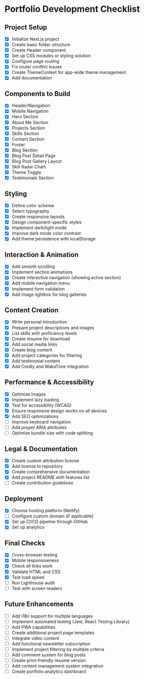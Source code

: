 # Portfolio Development Checklist

## Project Setup
- [x] Initialize Next.js project
- [x] Create basic folder structure
- [x] Create Header component
- [x] Set up CSS modules or styling solution
- [x] Configure page routing
- [x] Fix router conflict issues
- [x] Create ThemeContext for app-wide theme management
- [x] Add documentation

## Components to Build
- [x] Header/Navigation
- [x] Mobile Navigation
- [x] Hero Section
- [x] About Me Section
- [x] Projects Section
- [x] Skills Section
- [x] Contact Section
- [x] Footer
- [x] Blog Section
- [x] Blog Post Detail Page
- [x] Blog Post Gallery Layout
- [x] Skill Radar Chart
- [x] Theme Toggle
- [x] Testimonials Section

## Styling
- [x] Define color scheme
- [x] Select typography
- [x] Create responsive layouts
- [x] Design component-specific styles
- [x] Implement dark/light mode
- [x] Improve dark mode color contrast
- [x] Add theme persistence with localStorage

## Interaction & Animation
- [x] Add smooth scrolling
- [x] Implement section animations
- [x] Create interactive navigation (showing active section)
- [x] Add mobile navigation menu
- [x] Implement form validation
- [x] Add image lightbox for blog galleries

## Content Creation
- [x] Write personal introduction
- [x] Prepare project descriptions and images
- [x] List skills with proficiency levels
- [x] Create resume for download
- [x] Add social media links
- [x] Create blog content
- [x] Add project categories for filtering
- [x] Add testimonial content
- [x] Add Credly and WakaTime integration

## Performance & Accessibility
- [x] Optimize images
- [x] Implement lazy loading
- [x] Test for accessibility (WCAG)
- [x] Ensure responsive design works on all devices
- [x] Add SEO optimizations
- [ ] Improve keyboard navigation
- [ ] Add proper ARIA attributes
- [ ] Optimize bundle size with code splitting

## Legal & Documentation
- [x] Create custom attribution license
- [x] Add license to repository
- [x] Create comprehensive documentation
- [x] Add project README with features list
- [ ] Create contribution guidelines

## Deployment
- [x] Choose hosting platform (Netlify)
- [ ] Configure custom domain (if applicable)
- [x] Set up CI/CD pipeline through GitHub
- [x] Set up analytics

## Final Checks
- [x] Cross-browser testing
- [x] Mobile responsiveness
- [x] Check all links work
- [x] Validate HTML and CSS
- [x] Test load speed
- [ ] Run Lighthouse audit
- [ ] Test with screen readers

## Future Enhancements
- [ ] Add i18n support for multiple languages
- [ ] Implement automated testing (Jest, React Testing Library)
- [ ] Add PWA capabilities
- [ ] Create additional project page templates
- [ ] Integrate video content
- [ ] Add functional newsletter subscription
- [ ] Implement project filtering by multiple criteria
- [ ] Add comment system for blog posts
- [ ] Create print-friendly resume version
- [ ] Add content management system integration
- [ ] Create portfolio analytics dashboard